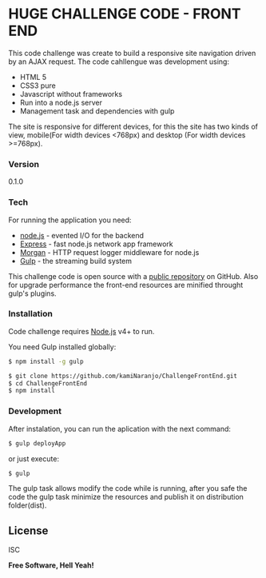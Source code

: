 # HUGE CHALLENGE CODE - FRONT END

This code challenge was create to build a responsive site navigation driven by an AJAX request.
The code cahllengue was development using:

  - HTML 5
  - CSS3 pure
  - Javascript without frameworks
  - Run into a node.js server
  - Management task and dependencies with gulp

The site is responsive for different devices, for this the site has two kinds of view, mobile(For width devices <768px) and desktop (For width devices >=768px).

### Version
0.1.0

### Tech

For running the application you need:

* [node.js] - evented I/O for the backend
* [Express] - fast node.js network app framework 
* [Morgan] - HTTP request logger middleware for node.js
* [Gulp]  - the streaming build system

This challenge code is open source with a [public repository][challenge]
 on GitHub. Also for upgrade performance the front-end resources are minified throught gulp's plugins.

### Installation

Code challenge requires [Node.js](https://nodejs.org/) v4+ to run.

You need Gulp installed globally:

```sh
$ npm install -g gulp
```

```sh
$ git clone https://github.com/kamiNaranjo/ChallengeFrontEnd.git
$ cd ChallengeFrontEnd
$ npm install 
```
### Development
After instalation, you can run the aplication with the next command:

```sh
$ gulp deployApp
```
or just execute:
```sh
$ gulp
```
The gulp task allows modify the code while is running, after you safe the code the gulp task minimize the resources and publish it on distribution folder(dist).

License
----

ISC


**Free Software, Hell Yeah!**

   [challenge]: <https://github.com/kamiNaranjo/ChallengeFrontEnd>
   [git-repo-url]: <https://github.com/kamiNaranjo/ChallengeFrontEnd.git>
   [node.js]: <http://nodejs.org>
   [express]: <http://expressjs.com>
   [Gulp]: <http://gulpjs.com>
   [Morgan]:<https://github.com/expressjs/morgan>
